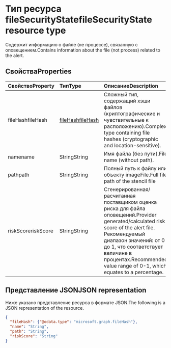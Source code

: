 # <a name="filesecuritystate-resource-type"></a><span data-ttu-id="0b17e-101">Тип ресурса fileSecurityState</span><span class="sxs-lookup"><span data-stu-id="0b17e-101">fileSecurityState resource type</span></span>

<span data-ttu-id="0b17e-102">Содержит информацию о файле (не процессе), связанную с оповещением.</span><span class="sxs-lookup"><span data-stu-id="0b17e-102">Contains information about the file (not process) related to the alert.</span></span>

## <a name="properties"></a><span data-ttu-id="0b17e-103">Свойства</span><span class="sxs-lookup"><span data-stu-id="0b17e-103">Properties</span></span>

| <span data-ttu-id="0b17e-104">Свойство</span><span class="sxs-lookup"><span data-stu-id="0b17e-104">Property</span></span>   | <span data-ttu-id="0b17e-105">Тип</span><span class="sxs-lookup"><span data-stu-id="0b17e-105">Type</span></span>|<span data-ttu-id="0b17e-106">Описание</span><span class="sxs-lookup"><span data-stu-id="0b17e-106">Description</span></span>|
|:---------------|:--------|:----------|
|<span data-ttu-id="0b17e-107">fileHash</span><span class="sxs-lookup"><span data-stu-id="0b17e-107">fileHash</span></span>|[<span data-ttu-id="0b17e-108">fileHash</span><span class="sxs-lookup"><span data-stu-id="0b17e-108">fileHash</span></span>](filehash.md)|<span data-ttu-id="0b17e-109">Сложный тип, содержащий хэши файлов (криптографические и чувствительные к расположению).</span><span class="sxs-lookup"><span data-stu-id="0b17e-109">Complex type containing file hashes (cryptographic and location-sensitive).</span></span>|
|<span data-ttu-id="0b17e-110">name</span><span class="sxs-lookup"><span data-stu-id="0b17e-110">name</span></span>|<span data-ttu-id="0b17e-111">String</span><span class="sxs-lookup"><span data-stu-id="0b17e-111">String</span></span>|<span data-ttu-id="0b17e-112">Имя файла (без пути).</span><span class="sxs-lookup"><span data-stu-id="0b17e-112">File name (without path).</span></span>|
|<span data-ttu-id="0b17e-113">path</span><span class="sxs-lookup"><span data-stu-id="0b17e-113">path</span></span>|<span data-ttu-id="0b17e-114">String</span><span class="sxs-lookup"><span data-stu-id="0b17e-114">String</span></span>|<span data-ttu-id="0b17e-115">Полный путь к файлу или объекту imageFile.</span><span class="sxs-lookup"><span data-stu-id="0b17e-115">Full file path of the stencil file</span></span>|
|<span data-ttu-id="0b17e-116">riskScore</span><span class="sxs-lookup"><span data-stu-id="0b17e-116">riskScore</span></span>|<span data-ttu-id="0b17e-117">String</span><span class="sxs-lookup"><span data-stu-id="0b17e-117">String</span></span>|<span data-ttu-id="0b17e-118">Сгенерированная/расчитанная поставщиком оценка риска для файла оповещений.</span><span class="sxs-lookup"><span data-stu-id="0b17e-118">Provider generated/calculated risk score of the alert file.</span></span> <span data-ttu-id="0b17e-119">Рекомендуемый диапазон значений: от 0 до 1, что соответствует величине в процентах.</span><span class="sxs-lookup"><span data-stu-id="0b17e-119">Recommended value range of 0-1, which equates to a percentage.</span></span>|

## <a name="json-representation"></a><span data-ttu-id="0b17e-120">Представление JSON</span><span class="sxs-lookup"><span data-stu-id="0b17e-120">JSON representation</span></span>

<span data-ttu-id="0b17e-121">Ниже указано представление ресурса в формате JSON.</span><span class="sxs-lookup"><span data-stu-id="0b17e-121">The following is a JSON representation of the resource.</span></span>

<!-- {
  "blockType": "resource",
  "optionalProperties": [

  ],
  "@odata.type": "microsoft.graph.fileSecurityState"
}-->

```json
{
  "fileHash": {"@odata.type": "microsoft.graph.fileHash"},
  "name": "String",
  "path": "String",
  "riskScore": "String"
}

```

<!-- uuid: 8fcb5dbc-d5aa-4681-8e31-b001d5168d79
2015-10-25 14:57:30 UTC -->
<!-- {
  "type": "#page.annotation",
  "description": "fileSecurityState resource",
  "keywords": "",
  "section": "documentation",
  "tocPath": ""
}-->